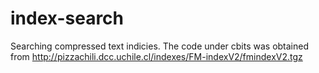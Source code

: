 index-search
============

Searching compressed text indicies. The code under cbits was obtained from
http://pizzachili.dcc.uchile.cl/indexes/FM-indexV2/fmindexV2.tgz

